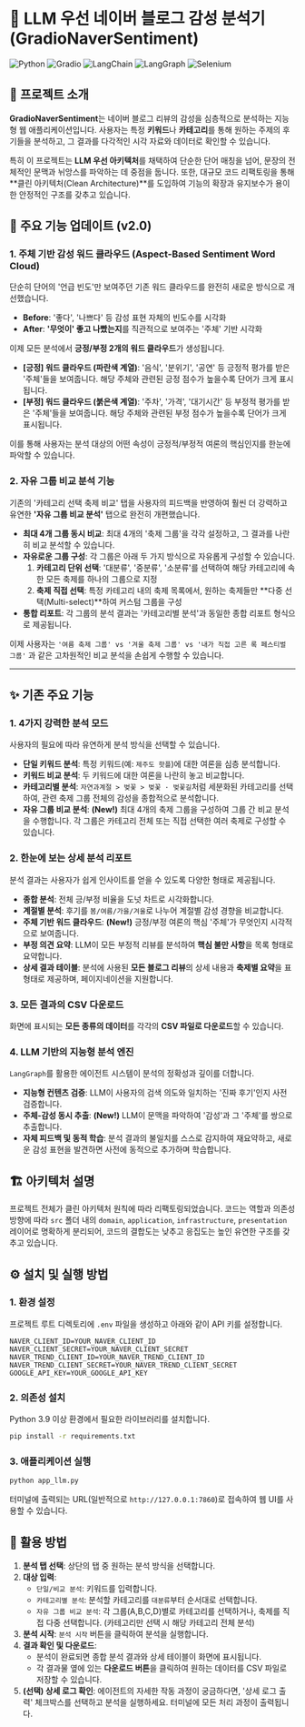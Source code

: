 # 🚀 LLM 우선 네이버 블로그 감성 분석기 (GradioNaverSentiment)

![Python](https://img.shields.io/badge/Python-3.9%2B-blue?style=flat-square&logo=python)
![Gradio](https://img.shields.io/badge/Gradio-4.0%2B-orange?style=flat-square&logo=gradio)
![LangChain](https://img.shields.io/badge/LangChain-0.1%2B-green?style=flat-square&logo=langchain)
![LangGraph](https://img.shields.io/badge/LangGraph-0.0%2B-red?style=flat-square&logo=langgraph)
![Selenium](https://img.shields.io/badge/Selenium-4.0%2B-purple?style=flat-square&logo=selenium)

## 🌟 프로젝트 소개

**GradioNaverSentiment**는 네이버 블로그 리뷰의 감성을 심층적으로 분석하는 지능형 웹 애플리케이션입니다. 사용자는 특정 **키워드**나 **카테고리**를 통해 원하는 주제의 후기들을 분석하고, 그 결과를 다각적인 시각 자료와 데이터로 확인할 수 있습니다. 

특히 이 프로젝트는 **LLM 우선 아키텍처**를 채택하여 단순한 단어 매칭을 넘어, 문장의 전체적인 문맥과 뉘앙스를 파악하는 데 중점을 둡니다. 또한, 대규모 코드 리팩토링을 통해 **클린 아키텍처(Clean Architecture)**를 도입하여 기능의 확장과 유지보수가 용이한 안정적인 구조를 갖추고 있습니다.

## 🚀 주요 기능 업데이트 (v2.0)

### 1. 주체 기반 감성 워드 클라우드 (Aspect-Based Sentiment Word Cloud)

단순히 단어의 '언급 빈도'만 보여주던 기존 워드 클라우드를 완전히 새로운 방식으로 개선했습니다.

- **Before**: '좋다', '나쁘다' 등 감성 표현 자체의 빈도수를 시각화
- **After**: **'무엇이' 좋고 나빴는지**를 직관적으로 보여주는 '주체' 기반 시각화

이제 모든 분석에서 **긍정/부정 2개의 워드 클라우드**가 생성됩니다.
- **[긍정] 워드 클라우드 (파란색 계열)**: '음식', '분위기', '공연' 등 긍정적 평가를 받은 '주체'들을 보여줍니다. 해당 주체와 관련된 긍정 점수가 높을수록 단어가 크게 표시됩니다.
- **[부정] 워드 클라우드 (붉은색 계열)**: '주차', '가격', '대기시간' 등 부정적 평가를 받은 '주체'들을 보여줍니다. 해당 주체와 관련된 부정 점수가 높을수록 단어가 크게 표시됩니다.

이를 통해 사용자는 분석 대상의 어떤 속성이 긍정적/부정적 여론의 핵심인지를 한눈에 파악할 수 있습니다.

### 2. 자유 그룹 비교 분석 기능

기존의 '카테고리 선택 축제 비교' 탭을 사용자의 피드백을 반영하여 훨씬 더 강력하고 유연한 **'자유 그룹 비교 분석'** 탭으로 완전히 개편했습니다.

- **최대 4개 그룹 동시 비교**: 최대 4개의 '축제 그룹'을 각각 설정하고, 그 결과를 나란히 비교 분석할 수 있습니다.
- **자유로운 그룹 구성**: 각 그룹은 아래 두 가지 방식으로 자유롭게 구성할 수 있습니다.
  1. **카테고리 단위 선택**: '대분류', '중분류', '소분류'를 선택하여 해당 카테고리에 속한 모든 축제를 하나의 그룹으로 지정
  2. **축제 직접 선택**: 특정 카테고리 내의 축제 목록에서, 원하는 축제들만 **다중 선택(Multi-select)**하여 커스텀 그룹을 구성
- **통합 리포트**: 각 그룹의 분석 결과는 '카테고리별 분석'과 동일한 종합 리포트 형식으로 제공됩니다.

이제 사용자는 `'여름 축제 그룹' vs '겨울 축제 그룹' vs '내가 직접 고른 록 페스티벌 그룹'` 과 같은 고차원적인 비교 분석을 손쉽게 수행할 수 있습니다.

---

## ✨ 기존 주요 기능

### 1. 4가지 강력한 분석 모드
사용자의 필요에 따라 유연하게 분석 방식을 선택할 수 있습니다.
*   **단일 키워드 분석**: 특정 키워드(예: `제주도 핫플`)에 대한 여론을 심층 분석합니다.
*   **키워드 비교 분석**: 두 키워드에 대한 여론을 나란히 놓고 비교합니다.
*   **카테고리별 분석**: `자연과계절 > 벚꽃 > 벚꽃 · 벚꽃길`처럼 세분화된 카테고리를 선택하여, 관련 축제 그룹 전체의 감성을 종합적으로 분석합니다.
*   **자유 그룹 비교 분석**: **(New!)** 최대 4개의 축제 그룹을 구성하여 그룹 간 비교 분석을 수행합니다. 각 그룹은 카테고리 전체 또는 직접 선택한 여러 축제로 구성할 수 있습니다.

### 2. 한눈에 보는 상세 분석 리포트
분석 결과는 사용자가 쉽게 인사이트를 얻을 수 있도록 다양한 형태로 제공됩니다.
*   **종합 분석**: 전체 긍/부정 비율을 도넛 차트로 시각화합니다.
*   **계절별 분석**: 후기를 `봄/여름/가을/겨울`로 나누어 계절별 감성 경향을 비교합니다.
*   **주체 기반 워드 클라우드**: **(New!)** 긍정/부정 여론의 핵심 '주체'가 무엇인지 시각적으로 보여줍니다.
*   **부정 의견 요약**: LLM이 모든 부정적 리뷰를 분석하여 **핵심 불만 사항**을 목록 형태로 요약합니다.
*   **상세 결과 테이블**: 분석에 사용된 **모든 블로그 리뷰**의 상세 내용과 **축제별 요약**을 표 형태로 제공하며, 페이지네이션을 지원합니다.

### 3. 모든 결과의 CSV 다운로드
화면에 표시되는 **모든 종류의 데이터**를 각각의 **CSV 파일로 다운로드**할 수 있습니다.

### 4. LLM 기반의 지능형 분석 엔진
`LangGraph`를 활용한 에이전트 시스템이 분석의 정확성과 깊이를 더합니다.
*   **지능형 컨텐츠 검증**: LLM이 사용자의 검색 의도와 일치하는 '진짜 후기'인지 사전 검증합니다.
*   **주체-감성 동시 추출**: **(New!)** LLM이 문맥을 파악하여 '감성'과 그 '주체'를 쌍으로 추출합니다.
*   **자체 피드백 및 동적 학습**: 분석 결과의 불일치를 스스로 감지하여 재요약하고, 새로운 감성 표현을 발견하면 사전에 동적으로 추가하며 학습합니다.

## 🏗️ 아키텍처 설명

프로젝트 전체가 클린 아키텍처 원칙에 따라 리팩토링되었습니다. 코드는 역할과 의존성 방향에 따라 `src` 폴더 내의 `domain`, `application`, `infrastructure`, `presentation` 레이어로 명확하게 분리되어, 코드의 결합도는 낮추고 응집도는 높인 유연한 구조를 갖추고 있습니다.

## ⚙️ 설치 및 실행 방법

### 1. 환경 설정
프로젝트 루트 디렉토리에 `.env` 파일을 생성하고 아래와 같이 API 키를 설정합니다.
```
NAVER_CLIENT_ID=YOUR_NAVER_CLIENT_ID
NAVER_CLIENT_SECRET=YOUR_NAVER_CLIENT_SECRET
NAVER_TREND_CLIENT_ID=YOUR_NAVER_TREND_CLIENT_ID
NAVER_TREND_CLIENT_SECRET=YOUR_NAVER_TREND_CLIENT_SECRET
GOOGLE_API_KEY=YOUR_GOOGLE_API_KEY
```

### 2. 의존성 설치
Python 3.9 이상 환경에서 필요한 라이브러리를 설치합니다.
```bash
pip install -r requirements.txt
```

### 3. 애플리케이션 실행
```bash
python app_llm.py
```
터미널에 출력되는 URL(일반적으로 `http://127.0.0.1:7860`)로 접속하여 웹 UI를 사용할 수 있습니다.

## 🚀 활용 방법

1.  **분석 탭 선택**: 상단의 탭 중 원하는 분석 방식을 선택합니다.
2.  **대상 입력**:
    - `단일/비교 분석`: 키워드를 입력합니다.
    - `카테고리별 분석`: 분석할 카테고리를 `대분류`부터 순서대로 선택합니다.
    - `자유 그룹 비교 분석`: 각 그룹(A,B,C,D)별로 카테고리를 선택하거나, 축제를 직접 다중 선택합니다. (카테고리만 선택 시 해당 카테고리 전체 분석)
3.  **분석 시작**: `분석 시작` 버튼을 클릭하여 분석을 실행합니다.
4.  **결과 확인 및 다운로드**: 
    - 분석이 완료되면 종합 분석 결과와 상세 테이블이 화면에 표시됩니다.
    - 각 결과물 옆에 있는 **다운로드 버튼**을 클릭하여 원하는 데이터를 CSV 파일로 저장할 수 있습니다.
5.  **(선택) 상세 로그 확인**: 에이전트의 자세한 작동 과정이 궁금하다면, '상세 로그 출력' 체크박스를 선택하고 분석을 실행하세요. 터미널에 모든 처리 과정이 출력됩니다.